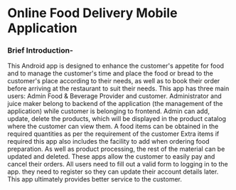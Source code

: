 # Online Food Delivery Mobile Application


### Brief Introduction-

This Android app is designed to enhance the customer's appetite for food and to manage the customer's time and place the food or bread to the customer's place according to their needs, as well as to book their order before arriving at the restaurant to suit their needs. This app has three main users: Admin Food & Beverage
Provider and customer. Administrator and juice maker belong to backend of the application (the management of the application) while customer is belonging to frontend. Admin can add, update, delete the products, which will be displayed in the product catalog where the customer can view them. A food items can be obtained in the required quantities as per the requirement of the customer Extra items if required
this app also includes the facility to add when ordering food preparation. As well as product processing, the rest of the material can be updated and deleted. These apps allow the customer to easily pay and cancel their orders. All users need to fill out a valid form to logging in to the app. they need to register so they can update their account details later. This app ultimately provides better service to the customer.

